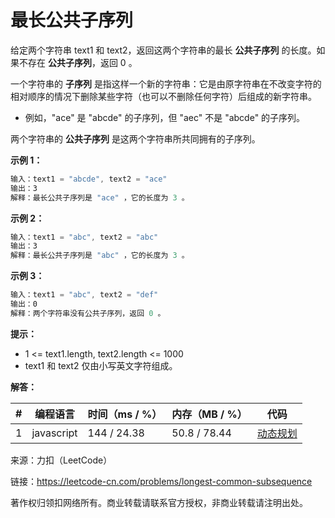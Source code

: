 # 最长公共子序列

给定两个字符串 text1 和 text2，返回这两个字符串的最长 **公共子序列** 的长度。如果不存在 **公共子序列**，返回 0 。

一个字符串的 **子序列** 是指这样一个新的字符串：它是由原字符串在不改变字符的相对顺序的情况下删除某些字符（也可以不删除任何字符）后组成的新字符串。

- 例如，"ace" 是 "abcde" 的子序列，但 "aec" 不是 "abcde" 的子序列。

两个字符串的 **公共子序列** 是这两个字符串所共同拥有的子序列。

**示例 1：**

``` javascript
输入：text1 = "abcde", text2 = "ace" 
输出：3  
解释：最长公共子序列是 "ace" ，它的长度为 3 。
```

**示例 2：**

``` javascript
输入：text1 = "abc", text2 = "abc"
输出：3
解释：最长公共子序列是 "abc" ，它的长度为 3 。
```

**示例 3：**

``` javascript
输入：text1 = "abc", text2 = "def"
输出：0
解释：两个字符串没有公共子序列，返回 0 。
```

**提示：**

- 1 <= text1.length, text2.length <= 1000
- text1 和 text2 仅由小写英文字符组成。

**解答：**

**#**|**编程语言**|**时间（ms / %）**|**内存（MB / %）**|**代码**
--|--|--|--|--
1|javascript|144 / 24.38|50.8 / 78.44|[动态规划](./javascript/ac_v1.js)

来源：力扣（LeetCode）

链接：https://leetcode-cn.com/problems/longest-common-subsequence

著作权归领扣网络所有。商业转载请联系官方授权，非商业转载请注明出处。
